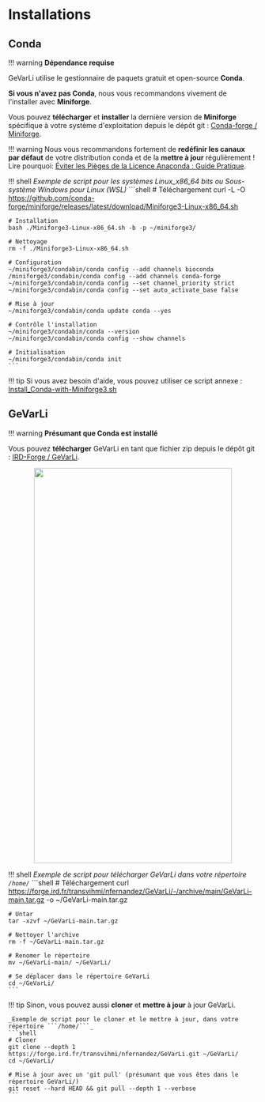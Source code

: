 # **Installations**

## **Conda**

!!! warning
    **Dépendance requise**

GeVarLi utilise le gestionnaire de paquets gratuit et open-source **Conda**.

**Si vous n'avez pas Conda**, nous vous recommandons vivement de l'installer avec **Miniforge**.

Vous pouvez **télécharger** et **installer** la dernière version de **Miniforge** spécifique à votre système d'exploitation depuis le dépôt git : [Conda-forge / Miniforge](https://github.com/conda-forge/miniforge).

!!! warning
    Nous vous recommandons fortement de **redéfinir les canaux par défaut** de votre distribution conda et de la **mettre à jour** régulièrement !  
    Lire pourquoi: [Éviter les Pièges de la Licence Anaconda : Guide Pratique](https://mivegec.pages.ird.fr/dainat/malbec-fix-conda-licensing-issues/fr/).

!!! shell
    _Exemple de script pour les systèmes Linux\_x86\_64 bits ou Sous-système Windows pour Linux (WSL)_
    ```shell
    # Téléchargement
    curl -L -O https://github.com/conda-forge/miniforge/releases/latest/download/Miniforge3-Linux-x86_64.sh
    
    # Installation
    bash ./Miniforge3-Linux-x86_64.sh -b -p ~/miniforge3/
    
    # Nettoyage
    rm -f ./Miniforge3-Linux-x86_64.sh
    
    # Configuration
    ~/miniforge3/condabin/conda config --add channels bioconda
    /miniforge3/condabin/conda config --add channels conda-forge
    ~/miniforge3/condabin/conda config --set channel_priority strict
    ~/miniforge3/condabin/conda config --set auto_activate_base false
    
    # Mise à jour
    ~/miniforge3/condabin/conda update conda --yes
    
    # Contrôle l'installation
    ~/miniforge3/condabin/conda --version
    ~/miniforge3/condabin/conda config --show channels
    
    # Initialisation
    ~/miniforge3/condabin/conda init
    ```
	
!!! tip
    Si vous avez besoin d'aide, vous pouvez utiliser ce script annexe : [Install_Conda-with-Miniforge3.sh](https://forge.ird.fr/transvihmi/nfernandez/install_conda-with-miniforge3)


## **GeVarLi**

!!! warning
    **Présumant que Conda est installé**

Vous pouvez **télécharger** GeVarLi en tant que fichier zip depuis le dépôt git : [IRD-Forge / GeVarLi](https://forge.ird.fr/transvihmi/nfernandez/GeVarLi).

<div style="text-align: center;">
  <img src="../../../images/download_button.png" width="400" height="800">
</div>

!!! shell
    _Exemple de script pour télécharger GeVarLi dans votre répertoire ```/home/```_
    ```shell
    # Téléchargement
    curl https://forge.ird.fr/transvihmi/nfernandez/GeVarLi/-/archive/main/GeVarLi-main.tar.gz -o ~/GeVarLi-main.tar.gz
    
    # Untar
    tar -xzvf ~/GeVarLi-main.tar.gz
    
    # Nettoyer l'archive
    rm -f ~/GeVarLi-main.tar.gz
    
    # Renomer le répertoire
    mv ~/GeVarLi-main/ ~/GeVarLi/
	
	# Se déplacer dans le répertoire GeVarLi
	cd ~/GeVarLi/
    ```

!!! tip
    Sinon, vous pouvez aussi **cloner** et **mettre à jour** à jour GeVarLi.
    
	_Exemple de script pour le cloner et le mettre à jour, dans votre répertoire ```/home/```_
    ```shell
    # Cloner
    git clone --depth 1 https://forge.ird.fr/transvihmi/nfernandez/GeVarLi.git ~/GeVarLi/
    cd ~/GeVarLi/
    
    # Mise à jour avec un 'git pull' (présumant que vous êtes dans le répertoire GeVarLi/)
    git reset --hard HEAD && git pull --depth 1 --verbose
    ```
